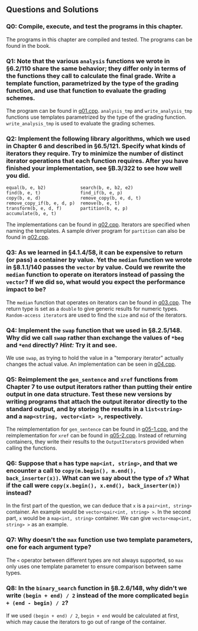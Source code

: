 ## Questions and Solutions

### Q0: Compile, execute, and test the programs in this chapter.
The programs in this chapter are compiled and tested. The programs can be found in the book.

### Q1: Note that the various `analysis` functions we wrote in §6.2/110 share the same behavior; they differ only in terms of the functions they call to calculate the final grade. Write a template function, parametrized by the type of the grading function, and use that function to evaluate the grading schemes.
The program can be found in [q01.cpp](./q01.cpp). `analysis_tmp` and `write_analysis_tmp` functions use templates parametrized by the type of the grading function. `write_analysis_tmp` is used to evaluate the grading schemes.

### Q2: Implement the following library algorithms, which we used in Chapter 6 and described in §6.5/121. Specify what kinds of iterators they require. Try to minimize the number of distinct iterator operations that each function requires. After you have finished your implementation, see §B.3/322 to see how well you did.
```
equal(b, e, b2)             search(b, e, b2, e2)
find(b, e, t)               find_if(b, e, p)
copy(b, e, d)               remove_copy(b, e, d, t)
remove_copy_if(b, e, d, p)  remove(b, e, t)
transform(b, e, d, f)       partition(b, e, p)
accumulate(b, e, t)
```
The implementations can be found in [q02.cpp](./q02.cpp). Iterators are specified when naming the templates. A sample driver program for `partition` can also be found in [q02.cpp](./q02.cpp).

### Q3: As we learned in §4.1.4/58, it can be expensive to return (or pass) a container by value. Yet the `median` function we wrote in §8.1.1/140 passes the `vector` by value. Could we rewrite the `median` function to operate on iterators instead of passing the `vector`? If we did so, what would you expect the performance impact to be?
The `median` function that operates on iterators can be found in [q03.cpp](./q03.cpp). The return type is set as a `double` to give generic results for numeric types. `Random-access iterator`s are used to find the `size` and `mid` of the iterators.

### Q4: Implement the `swap` function that we used in §8.2.5/148. Why did we call `swap` rather than exchange the values of `*beg` and `*end` directly? *Hint:* Try it and see.
We use `swap`, as trying to hold the value in a "temporary iterator" actually changes the actual value. An implementation can be seen in [q04.cpp](./q04.cpp).

### Q5: Reimplement the `gen_sentence` and `xref` functions from Chapter 7 to use output iterators rather than putting their entire output in one data structure. Test these new versions by writing programs that attach the output iterator directly to the standard output, and by storing the results in a `list<string>` and a `map<string, vector<int> >`, respectively.
The reimplementation for `gen_sentence` can be found in [q05-1.cpp](./q05-1.cpp), and the reimplementation for `xref` can be found in [q05-2.cpp](./q05-2.cpp). Instead of returning containers, they write their results to the `OutputIterator`s provided when calling the functions.

### Q6: Suppose that `m` has type `map<int, string>`, and that we encounter a call to `copy(m.begin(), m.end(), back_inserter(x))`. What can we say about the type of `x`? What if the call were `copy(x.begin(), x.end(), back_inserter(m))` instead?
In the first part of the question, we can deduce that `x` is a `pair<int, string>` container. An example would be `vector<pair<int, string> >`. In the second part, `x` would be a `map<int, string>` container. We can give `vector<map<int, string> >` as an example.

### Q7: Why doesn't the `max` function use two template parameters, one for each argument type?
The `<` operator between different types are not always supported, so `max` only uses one template parameter to ensure comparison between same types.

### Q8: In the `binary_search` function in §8.2.6/148, why didn't we write `(begin + end) / 2` instead of the more complicated `begin + (end - begin) / 2`?
If we used `(begin + end) / 2`, `begin + end` would be calculated at first, which may cause the iterators to go out of range of the container.
